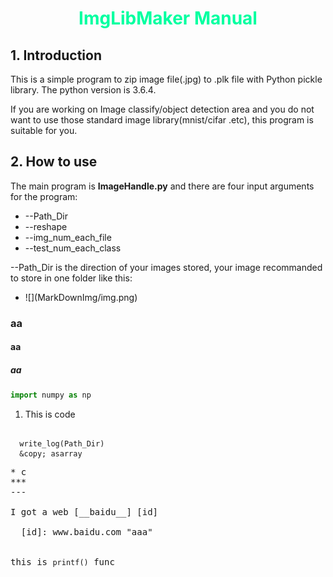 # <font color=#00ffa0 face=""><center>ImgLibMaker Manual</center></font>


## 1. Introduction

This is a simple program to zip image file(.jpg) to .plk file with Python pickle library. The python version is 3.6.4.

If you are working on Image classify/object detection area and you do not want to use those standard image library(mnist/cifar .etc), this program is suitable for you.

## 2. How to use

The main program is **ImageHandle.py** and there are four input arguments for the program:
* --Path_Dir
* --reshape
* --img_num_each_file
* --test_num_each_class

--Path_Dir is the direction of your images stored, your image recommanded to store in one folder like this:

<ul class='background-message'>
  <li>![](MarkDownImg/img.png)</li>
</ul>


### aa
#### aa
##### aa

```python
import numpy as np

```
1.  <p> This is code </p>
<pre><code>
  write_log(Path_Dir)
  &amp;copy; asarray
</code><pre>
* c
***
---

I got a web [__baidu__] [id]

  [id]: www.baidu.com "aaa"


this is <code>printf()</code> func
